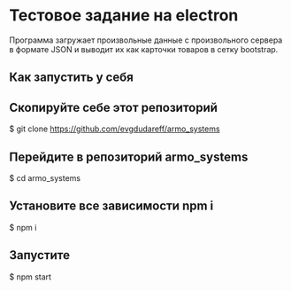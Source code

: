# Тестовое задание на electron
Программа загружает произвольные данные с произвольного сервера в формате JSON и выводит их как карточки товаров в сетку bootstrap.

## Как запустить у себя

## Скопируйте себе этот репозиторий 
$ git clone https://github.com/evgdudareff/armo_systems

## Перейдите в репозиторий armo_systems
$ cd armo_systems

## Установите все зависимости npm i
$ npm i

## Запустите
$ npm start

